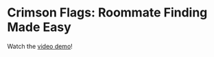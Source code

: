 # Crimson Flags: Roommate Finding Made Easy 

Watch the [video demo](https://youtu.be/M3-SDItZ8XQ?si=_DpmlFf7JqRFBHu9)!
